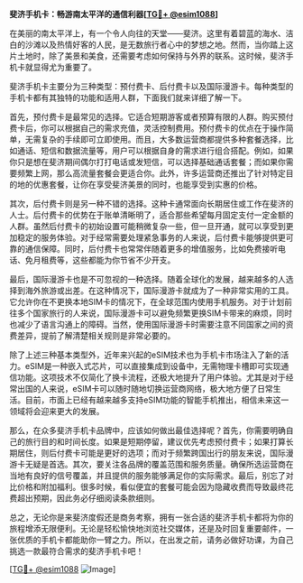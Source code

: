 **斐济手机卡：畅游南太平洋的通信利器[[TG💪+ @esim1088](https://t.me/s/esim1088)]**

在美丽的南太平洋上，有一个令人向往的天堂——斐济。这里有着碧蓝的海水、洁白的沙滩以及热情好客的人民，是无数旅行者心中的梦想之地。然而，当你踏上这片土地时，除了美景和美食，还需要考虑如何保持与外界的联系。这时候，斐济手机卡就显得尤为重要了。

斐济手机卡主要分为三种类型：预付费卡、后付费卡以及国际漫游卡。每种类型的手机卡都有其独特的功能和适用人群，下面我们就来详细了解一下。

首先，预付费卡是最常见的选择。它适合短期游客或者预算有限的人群。购买预付费卡后，你可以根据自己的需求充值，灵活控制费用。预付费卡的优点在于操作简单，无需复杂的手续即可立即使用。而且，大多数运营商都提供多种套餐选择，比如通话、短信和数据流量等，用户可以根据自身的需求进行组合搭配。例如，如果你只是想在斐济期间偶尔打打电话或发短信，可以选择基础通话套餐；而如果你需要频繁上网，那么高流量套餐会更适合你。此外，许多运营商还推出了针对特定目的地的优惠套餐，让你在享受斐济美景的同时，也能享受到实惠的价格。

其次，后付费卡则是另一种不错的选择。这种卡通常面向长期居住或工作在斐济的人士。后付费卡的优势在于账单清晰明了，适合那些希望每月固定支付一定金额的人群。虽然后付费卡的初始设置可能稍微复杂一些，但一旦开通，就可以享受到更加稳定的服务体验。对于经常需要处理紧急事务的人来说，后付费卡能够提供更可靠的通信保障。同时，后付费卡也常常伴随着更多的增值服务，比如免费接听电话、免月租费等，这些都能为你节省不少开支。

最后，国际漫游卡也是不可忽视的一种选择。随着全球化的发展，越来越多的人选择到海外旅游或出差。在这种情况下，国际漫游卡就成为了一种非常实用的工具。它允许你在不更换本地SIM卡的情况下，在全球范围内使用手机服务。对于计划前往多个国家旅行的人来说，国际漫游卡可以避免频繁更换SIM卡带来的麻烦，同时也减少了语言沟通上的障碍。当然，使用国际漫游卡时需要注意不同国家之间的资费差异，提前了解清楚相关规则是非常必要的。

除了上述三种基本类型外，近年来兴起的eSIM技术也为手机卡市场注入了新的活力。eSIM是一种嵌入式芯片，可以直接集成到设备中，无需物理卡槽即可实现通信功能。这项技术不仅简化了换卡流程，还极大地提升了用户体验。尤其是对于经常出国的人来说，eSIM卡可以随时随地切换运营商网络，极大地方便了日常生活。目前，市面上已经有越来越多支持eSIM功能的智能手机推出，相信未来这一领域将会迎来更大的发展。

那么，在众多斐济手机卡品牌中，应该如何做出最佳选择呢？首先，你需要明确自己的旅行目的和时间长度。如果是短期停留，建议优先考虑预付费卡；如果打算长期居住，则后付费卡可能是更好的选项；而对于频繁跨国出行的朋友来说，国际漫游卡无疑是首选。其次，要关注各品牌的覆盖范围和服务质量。确保所选运营商在当地有良好的信号覆盖，并且提供的服务能够满足你的实际需求。最后，别忘了对比价格和附加福利。很多时候，看似便宜的套餐可能会因为隐藏收费而导致最终花费超出预期，因此务必仔细阅读条款细则。

总之，无论你是来斐济度假还是商务考察，拥有一张合适的斐济手机卡都将为你的旅程增添无限便利。无论是轻松愉快地浏览社交媒体，还是及时回复重要邮件，一张优质的手机卡都能助你一臂之力。所以，在出发之前，请务必做好功课，为自己挑选一款最符合需求的斐济手机卡吧！

[[TG💪+ @esim1088](https://t.me/s/esim1088) ![Image](https://i.postimg.cc/4NQfJmqS/Snipaste-2025-05-13-00-14-12.png)]